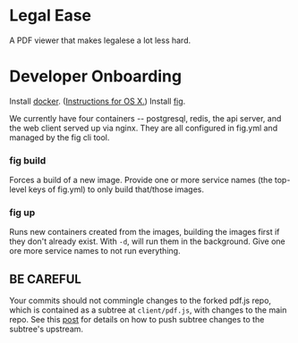 # Legal Ease

A PDF viewer that makes legalese a lot less hard. 

# Developer Onboarding

Install [docker](www.docker.io). ([Instructions for OS X.](http://www.siliconfidential.com/articles/docker-coreos-osx/))
Install [fig](http://orchardup.github.io/fig/).


We currently have four containers -- postgresql, redis, the api server, and the web client served up via nginx.
They are all configured in fig.yml and managed by the fig cli tool.

### fig build

Forces a build of a new image. Provide one or more service names (the top-level keys of fig.yml) to only build that/those
images.

### fig up

Runs new containers created from the images, building the images first if they don't already exist. With `-d`, will run them
in the background. Give one ore more service names to not run everything.


## BE CAREFUL
Your commits should not commingle changes to the forked pdf.js repo, which is contained as a subtree at `client/pdf.js`, with changes to the main repo. See this [post](http://blogs.atlassian.com/2013/05/alternatives-to-git-submodule-git-subtree/) for details on how to push subtree changes to the subtree's upstream.
